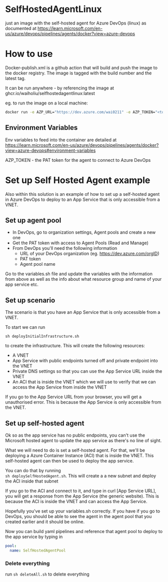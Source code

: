 # SelfHostedAgentLinux

just an image with the self-hosted agent for Azure DevOps (linux) as documented at https://learn.microsoft.com/en-us/azure/devops/pipelines/agents/docker?view=azure-devops



# How to use

Docker-publish.xml is a github action that will build and push the image to the docker registry. The image is tagged with the build number and the latest tag.

It can be run anywhere - by referencing the image at ghcr.io/waiholiu/selfhostedagentlinux:latest

eg. to run the image on a local machine:

```bash
docker run -e AZP_URL="https://dev.azure.com/wai0211" -e AZP_TOKEN="<token>" -e AZP_POOL="TestSelfHosted" -e AZP_AGENT_NAME="Docker Agent - Linux" --name "ghcr-agent-linux" ghcr.io/waiholiu/selfhostedagentlinux:latest

```

## Environment Variables
Env variables to feed into the container are detailed at https://learn.microsoft.com/en-us/azure/devops/pipelines/agents/docker?view=azure-devops#environment-variables

AZP_TOKEN - the PAT token for the agent to connect to Azure DevOps





# Set up Self Hosted Agent example

Also within this solution is an example of how to set up a self-hosted agent in Azure DevOps to deploy to an App Service that is only accessible from a VNET.

## Set up agent pool 

- In DevOps, go to organization settings, Agent pools and create a new one
- Get the PAT token with access to Agent Pools (Read and Manage)
- From DevOps you'll need the following information
  - URL of your DevOps organization (eg. https://dev.azure.com/orgID)
  - PAT token
  - Agent pool name

Go to the variables.sh file and update the variables with the information from above as well as the info about what resource group and name of your app service etc.


## Set up scenario

The scenario is that you have an App Service that is only accessible from a VNET. 

To start we can run 
```
sh deployInitialInfrastructure.sh
```
 to create the infrastructure. This will create the following resources:
- A VNET 
- App Service with public endpoints turned off and private endpoint into the VNET
- Private DNS settings so that you can use the App Service URL inside the VNET
- An ACI that is inside the VNET which we will use to verify that we can access the App Service from inside the VNET

If you go to the App Service URL from your browser, you will get a unauthorised error. This is because the App Service is only accessible from the VNET.


## Set up self-hosted agent

Ok so as the app service has no public endpoints, you can't use the Microsoft hosted agent to update the app service as there's no line of sight.

What we will need to do is set a self-hosted agent. For that, we'll be deploying a Azure Container Instance (ACI) that is inside the VNET. This self-hosted agent can then be used to deploy the app service.

You can do that by running  
```sh deploySelfHostedAgent.sh```. This will create a a new subnet and deploy the ACI inside that subnet

If you go to the ACI and connect to it, and type in curl [App Service URL], you will get a response from the App Service (the generic website). This is because the ACI is inside the VNET and can access the App Service.

Hopefully you've set up your variables.sh correctly. If you have if you go to DevOps, you should be able to see the agent in the agent pool that you created earlier and it should be online.

Now you can build yaml pipelines and reference that agent pool to deploy to the app service by typing in

```yaml
pool:
  name: SelfHostedAgentPool
```

### Delete everything

run ```sh deleteAll.sh``` to delete everything


